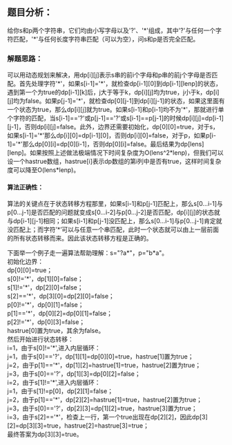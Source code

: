 ## 题目分析：
给你s和p两个字符串，它们均由小写字母以及'?'、'\*'组成，其中'?'与任何一个字符匹配，'\*'与任何长度字符串匹配（可以为空），问s和p是否完全匹配。

### 解题思路：
可以用动态规划来解决，用dp[i][j]表示s串的前i个字母和p串的前j个字母是否匹配。首先处理字符'\*'，如果s[i-1]='\*'，就检查dp[i-1][0]到dp[i-1][lenp]的状态，遇到第一个为true的dp[i-1][k]后，j大于等于k，dp[i][j]均为true，j小于k，dp[i][j]均为false。如果p[j-1]='\*'，就检查dp[0][j-1]到dp[i][j-1]的状态，如果这里面有一个状态为true，那么dp[i][j]就为true。如果s[i-1]和p[i-1]均不为'\*'，那就进行单个字符的匹配，当s[i-1]=='?'或p[j-1]=='?'或s[i-1]==p[j-1]的时候dp[i][j]=dp[i-1][j-1]，否则dp[i][j]=false。此外，边界还需要初始化，dp[0][0]=true，对于s，如果s[i-1]='\*'那么dp[i][0]=dp[i-1][0]，否则dp[i][0]=false，对于p，如果p[i-1]='\*'那么dp[0][i]=dp[0][i-1]，否则dp[0][i]=false。最后结果为dp[lens][lenp]。如果按照上述做法极端情况下时间复杂度为O(lens^2\*lenp)，但我们可以设一个hastrue数组，hastrue[i]表示dp数组的第i列中是否有true，这样时间复杂度可以降至O(lens\*lenp)。

#### 算法正确性：
算法的关键点在于状态转移方程那里，如果s[i-1]和p[j-1]匹配上，那么s[0…i-1]与p[0…j-1]是否匹配的问题就变成s[0…i-2]与p[0…j-2]是否匹配，dp[i][j]的状态就与dp[i-1][j-1]相同；如果s[i-1]和p[j-1]没匹配上，那么s[0…i-1]与p[0…j-1]肯定就没匹配上；而字符’*’可以与任意一个串匹配，此时一个状态就可以由上一层前面的所有状态转移而来。因此该状态转移方程是正确的。

下面举一个例子走一遍算法帮助理解：s="?a\*"，p="b\*a"。</br>
初始化边界：</br>
dp[0][0]=true；</br>
s[0]!='\*'，dp[1][0]=false；</br>
s[1]!='\*'，dp[2][0]=false；</br>
s[2]=='\*'，dp[3][0]=dp[2][0]=false；</br>
p[0]!='\*'，dp[0][1]=false；</br>
p[1]=='\*'，dp[0][2]=dp[0][1]=false；</br>
p[2]!='\*'，dp[0][3]=false；</br>
hastrue[0]置为true，其余为false。</br>
然后开始进行状态转移：</br>
i=1，由于s[0]!='\*',进入内层循环：</br>
j=1，由于s[0]=='?'，dp[1][1]=dp[0][0]=true，hastrue[1]置为true；</br>
j=2，由于p[1]=='\*'，dp[1][2]=hastrue[1]=true，hastrue[2]置为true；</br>
j=3，由于s[0]=='?'，dp[1][3]=dp[0][2]=false；</br>
i=2，由于s[1]!='\*',进入内层循环：</br>
j=1，由于s[1]!=p[0]，dp[2][1]=false；</br>
j=2，由于p[1]=='\*'，dp[2][2]=hastrue[1]=true，hastrue[2]置为true；</br>
j=3，由于s[0]=='?'，dp[2][3]=dp[1][2]=true，hastrue[3]置为true；</br>
i=3，由于s[2]=='\*'，检查上一行，第一个true出现在dp[2][2]，因此dp[3][2]=dp[3][3]=true，hastrue[2]=hastrue[3]=true；</br>
最终答案为dp[3][3]=true。
